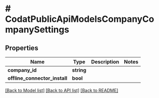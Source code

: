 # # CodatPublicApiModelsCompanyCompanySettings

## Properties

Name | Type | Description | Notes
------------ | ------------- | ------------- | -------------
**company_id** | **string** |  |
**offline_connector_install** | **bool** |  |

[[Back to Model list]](../../README.md#models) [[Back to API list]](../../README.md#endpoints) [[Back to README]](../../README.md)
